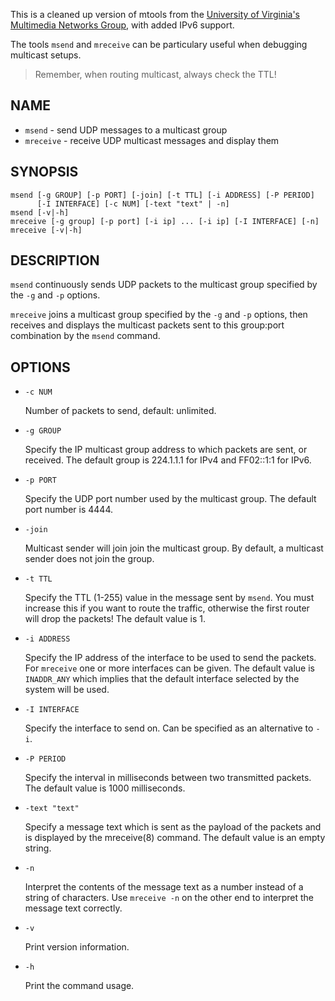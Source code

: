 
This is a cleaned up version of mtools from the [University of Virginia's
Multimedia Networks Group][1], with added IPv6 support.

The tools `msend` and `mreceive` can be particulary useful when debugging
multicast setups.

> Remember, when routing multicast, always check the TTL!

## NAME

* `msend` - send UDP messages to a multicast group
* `mreceive` - receive UDP multicast messages and display them

## SYNOPSIS

	msend [-g GROUP] [-p PORT] [-join] [-t TTL] [-i ADDRESS] [-P PERIOD]
	      [-I INTERFACE] [-c NUM] [-text "text" | -n]
	msend [-v|-h]
	mreceive [-g group] [-p port] [-i ip] ... [-i ip] [-I INTERFACE] [-n]
	mreceive [-v|-h]

## DESCRIPTION

`msend` continuously sends UDP packets to the multicast group specified
by the `-g` and `-p` options.

`mreceive` joins a multicast group specified by the `-g` and `-p`
options, then receives and displays the multicast packets sent to this
group:port combination by the `msend` command.

## OPTIONS

- `-c NUM`

  Number of packets to send, default: unlimited.

* `-g GROUP`

  Specify the IP multicast group address to which packets are sent, or
  received.  The default group is 224.1.1.1 for IPv4 and FF02::1:1 for
  IPv6.

* `-p PORT`

  Specify the UDP port number used by the multicast group.  The default
  port number is 4444.

* `-join`

  Multicast sender will join join the multicast group.  By default, a
  multicast sender does not join the group.

* `-t TTL`

  Specify the TTL (1-255) value in the message sent by `msend`.  You must
  increase this if you want to route the traffic, otherwise the first
  router will drop the packets!  The default value is 1.

* `-i ADDRESS`

  Specify the IP address of the interface to be used to send the packets.
  For `mreceive` one or more interfaces can be given.  The default value
  is `INADDR_ANY` which implies that the default interface selected by
  the system will be used.

* `-I INTERFACE`

  Specify the interface to send on. Can be specified as an alternative
  to `-i`.

* `-P PERIOD`

  Specify the interval in milliseconds between two transmitted packets.
  The default value is 1000 milliseconds.

* `-text "text"`

  Specify a message text which is sent as the payload of the packets and
  is displayed by the mreceive(8) command.  The default value is an empty
  string.

* `-n`

  Interpret the contents of the message text as a number instead of a
  string of characters.  Use `mreceive -n` on the other end to interpret
  the message text correctly.

* `-v`

  Print version information.

* `-h`

  Print the command usage.

[1]: http://www.cs.virginia.edu/~mngroup/software/
